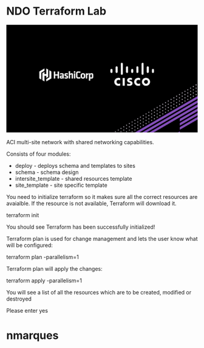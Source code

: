 # NDO Terraform Lab

![image](tf.png)

ACI multi-site network with shared networking capabilities. 

Consists of four modules:
- deploy - deploys schema and templates to sites
- schema - schema design
- intersite_template - shared resources template 
- site_template - site specific template 

You need to initialize terraform so it makes sure all the correct resources are avaialble. If the resource is not available, Terraform will download it.

terraform init 

You should see
Terraform has been successfully initialized!

Terraform plan is used for change management and lets the user know what will be configured:

terraform plan -parallelism=1

Terraform plan will apply the changes:

terraform apply -parallelism=1	

You will see a list of all the resources which are to be created, modified or destroyed

Please enter yes


# nmarques
